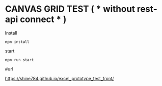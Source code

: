 # CANVAS GRID TEST ( * without rest-api connect * )

Install 

	npm install 

start

    npm run start
    
 
#url

https://shine784.github.io/excel_prototype_test_front/
